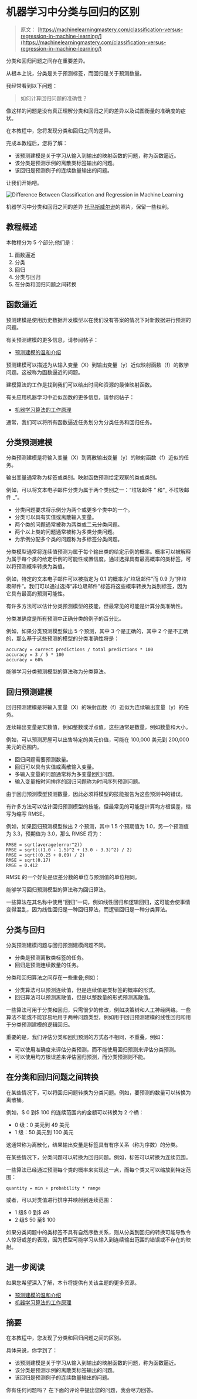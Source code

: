 # 机器学习中分类与回归的区别

> 原文： [https://machinelearningmastery.com/classification-versus-regression-in-machine-learning/](https://machinelearningmastery.com/classification-versus-regression-in-machine-learning/)

分类和回归问题之间存在重要差异。

从根本上说，分类是关于预测标签，而回归是关于预测数量。

我经常看到以下问题：

> 如何计算回归问题的准确性？

像这样的问题是没有真正理解分类和回归之间的差异以及试图衡量的准确度的症状。

在本教程中，您将发现分类和回归之间的差异。

完成本教程后，您将了解：

*   该预测建模是关于学习从输入到输出的映射函数的问题，称为函数逼近。
*   该分类是预测示例的离散类标签输出的问题。
*   该回归是预测例子的连续数量输出的问题。

让我们开始吧。

![Difference Between Classification and Regression in Machine Learning](img/1a050a4f6b40fdc6d76210352edd3f7b.jpg)

机器学习中分类和回归之间的差异
[托马斯威尔逊](https://www.flickr.com/photos/thomaswilson33/7946276420/)的照片，保留一些权利。

## 教程概述

本教程分为 5 个部分;他们是：

1.  函数逼近
2.  分类
3.  回归
4.  分类与回归
5.  在分类和回归问题之间转换

## 函数逼近

预测建模是使用历史数据开发模型以在我们没有答案的情况下对新数据进行预测的问题。

有关预测建模的更多信息，请参阅帖子：

*   [预测建模的温和介绍](https://machinelearningmastery.com/gentle-introduction-to-predictive-modeling/)

预测建模可以描述为从输入变量（X）到输出变量（y）近似映射函数（f）的数学问题。这被称为函数逼近的问题。

建模算法的工作是找到我们可以给出时间和资源的最佳映射函数。

有关应用机器学习中近似函数的更多信息，请参阅帖子：

*   [机器学习算法的工作原理](https://machinelearningmastery.com/how-machine-learning-algorithms-work/)

通常，我们可以将所有函数逼近任务划分为分类任务和回归任务。

## 分类预测建模

分类预测建模是将输入变量（X）到离散输出变量（y）的映射函数（f）近似的任务。

输出变量通常称为标签或类别。映射函数预测给定观察的类或类别。

例如，可以将文本电子邮件分类为属于两个类别之一：“垃圾邮件 _”_ 和“_ 不垃圾邮件 _”。

*   分类问题要求将示例分为两个或更多个类中的一个。
*   分类可以具有实值或离散输入变量。
*   两个类的问题通常被称为两类或二元分类问题。
*   两个以上类的问题通常被称为多类分类问题。
*   为示例分配多个类的问题称为多标签分类问题。

分类模型通常将连续值预测为属于每个输出类的给定示例的概率。概率可以被解释为属于每个类的给定示例的可能性或置信度。通过选择具有最高概率的类标签，可以将预测概率转换为类值。

例如，特定的文本电子邮件可以被指定为 0.1 的概率为“垃圾邮件”而 0.9 为“非垃圾邮件”。我们可以通过选择“非垃圾邮件”标签将这些概率转换为类别标签，因为它具有最高的预测可能性。

有许多方法可以估计分类预测模型的技能，但最常见的可能是计算分类准确性。

分类准确度是所有预测中正确分类的例子的百分比。

例如，如果分类预测模型做出 5 个预测，其中 3 个是正确的，其中 2 个是不正确的，那么基于这些预测的模型的分类准确性将是：

```
accuracy = correct predictions / total predictions * 100
accuracy = 3 / 5 * 100
accuracy = 60%
```

能够学习分类预测模型的算法称为分类算法。

## 回归预测建模

回归预测建模是将输入变量（X）的映射函数（f）近似为连续输出变量（y）的任务。

连续输出变量是实数值，例如整数或浮点值。这些通常是数量，例如数量和大小。

例如，可以预测房屋可以出售特定的美元价值，可能在 100,000 美元到 200,000 美元的范围内。

*   回归问题需要预测数量。
*   回归可以具有实值或离散输入变量。
*   多输入变量的问题通常称为多变量回归问题。
*   输入变量按时间排序的回归问题称为时间序列预测问题。

由于回归预测模型预测数量，因此必须将模型的技能报告为这些预测中的错误。

有许多方法可以估计回归预测模型的技能，但最常见的可能是计算均方根误差，缩写为缩写 RMSE。

例如，如果回归预测模型做出 2 个预测，其中 1.5 个预期值为 1.0，另一个预测值为 3.3，预期值为 3.0，那么 RMSE 将为：

```
RMSE = sqrt(average(error^2))
RMSE = sqrt(((1.0 - 1.5)^2 + (3.0 - 3.3)^2) / 2)
RMSE = sqrt((0.25 + 0.09) / 2)
RMSE = sqrt(0.17)
RMSE = 0.412
```

RMSE 的一个好处是误差分数的单位与预测值的单位相同。

能够学习回归预测模型的算法称为回归算法。

一些算法在其名称中使用“回归”一词，例如线性回归和逻辑回归，这可能会使事情变得混乱，因为线性回归是一种回归算法，而逻辑回归是一种分类算法。

## 分类与回归

分类预测建模问题与回归预测建模问题不同。

*   分类是预测离散类标签的任务。
*   回归是预测连续数量的任务。

分类和回归算法之间存在一些重叠;例如：

*   分类算法可以预测连续值，但是连续值是类标签的概率的形式。
*   回归算法可以预测离散值，但是以整数量的形式预测离散值。

一些算法可用于分类和回归，只需很少的修改，例如决策树和人工神经网络。一些算法不能或不能容易地用于两种问题类型，例如用于回归预测建模的线性回归和用于分类预测建模的逻辑回归。

重要的是，我们评估分类和回归预测的方式各不相同，不重叠，例如：

*   可以使用准确度来评估分类预测，而不能使用回归预测来评估分类预测。
*   可以使用均方根误差来评估回归预测，而分类预测则不能。

## 在分类和回归问题之间转换

在某些情况下，可以将回归问题转换为分类问题。例如，要预测的数量可以转换为离散桶。

例如，$ 0 到$ 100 的连续范围内的金额可以转换为 2 个桶：

*   0 级：0 美元到 49 美元
*   1 级：50 美元到 100 美元

这通常称为离散化，结果输出变量是标签具有有序关系（称为序数）的分类。

在某些情况下，分类问题可以转换为回归问题。例如，标签可以转换为连续范围。

一些算法已经通过预测每个类的概率来实现这一点，而每个类又可以缩放到特定范围：

```
quantity = min + probability * range
```

或者，可以对类值进行排序并映射到连续范围：

*   1 级$ 0 到$ 49
*   2 级$ 50 至$ 100

如果分类问题中的类标签不具有自然序数关系，则从分类到回归的转换可能导致令人惊讶或差的表现，因为模型可能学习从输入到连续输出范围的错误或不存在的映射。

## 进一步阅读

如果您希望深入了解，本节将提供有关该主题的更多资源。

*   [预测建模的温和介绍](https://machinelearningmastery.com/gentle-introduction-to-predictive-modeling/)
*   [机器学习算法的工作原理](https://machinelearningmastery.com/how-machine-learning-algorithms-work/)

## 摘要

在本教程中，您发现了分类和回归问题之间的区别。

具体来说，你学到了：

*   该预测建模是关于学习从输入到输出的映射函数的问题，称为函数逼近。
*   该分类是预测示例的离散类标签输出的问题。
*   该回归是预测例子的连续数量输出的问题。

你有任何问题吗？
在下面的评论中提出您的问题，我会尽力回答。